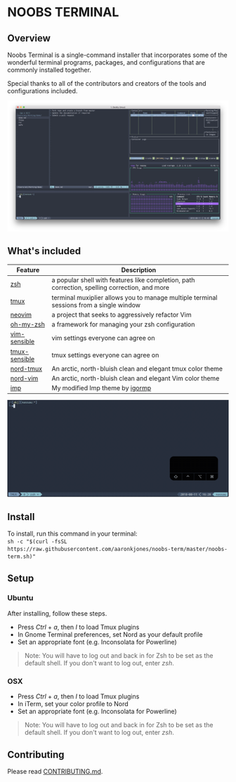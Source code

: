 # NOOBS TERMINAL

## Overview
Noobs Terminal is a single-command installer that incorporates some of the wonderful terminal programs, packages, and configurations that are commonly installed together.   

Special thanks to all of the contributors and creators of the tools and configurations included.

![](docs/_media/preview.png)

What's included
---------------
| Feature | Description |
| --- | --- |
| [zsh](https://en.wikipedia.org/wiki/Z_shell) | a popular shell with features like completion, path correction, spelling correction, and more |
| [tmux](https://github.com/tmux/tmux) | terminal muxiplier allows you to manage multiple terminal sessions from a single window |
| [neovim](https://neovim.io/) | a project that seeks to aggressively refactor Vim |
| [oh-my-zsh](https://github.com/robbyrussell/oh-my-zsh) | a framework for managing your zsh configuration |
| [vim-sensible](https://github.com/tpope/vim-sensible) | vim settings everyone can agree on  
| [tmux-sensible](https://github.com/tmux-plugins/tmux-sensible) | tmux settings everyone can agree on |
| [nord-tmux](https://github.com/arcticicestudio/nord-tmux) | An arctic, north-bluish clean and elegant tmux color theme |
| [nord-vim](https://github.com/arcticicestudio/nord-vim) | An arctic, north-bluish clean and elegant Vim color theme 
| [imp](https://github.com/aaronkjones/Imp) | My modified Imp theme by [igormp](https://github.com/igormp/Imp) | 


![](docs/_media/zsh-autocompletion-suggestion.gif)

## Install
To install, run this command in your terminal:  
`sh -c "$(curl -fsSL https://raw.githubusercontent.com/aaronkjones/noobs-term/master/noobs-term.sh)"`

## Setup
### Ubuntu

After installing, follow these steps.

* Press *Ctrl* + *a*, then *I* to load Tmux plugins
* In Gnome Terminal preferences, set Nord as your default profile
* Set an appropriate font (e.g. Inconsolata for Powerline)

> Note: You will have to log out and back in for Zsh to be set as the default shell. If you don't want to log out, enter *zsh*.

### OSX

* Press *Ctrl* + *a*, then *I* to load Tmux plugins
* In iTerm, set your color profile to Nord
* Set an appropriate font (e.g. Inconsolata for Powerline)

> Note: You will have to log out and back in for Zsh to be set as the default shell. If you don't want to log out, enter *zsh*.

## Contributing
Please read [CONTRIBUTING.md](CONTRIBUTING.md).